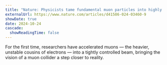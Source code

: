 ```yaml
---
title: "Nature: Physicists tame fundamental muon particles into highly controlled beam for first time"
externalUrl: https://www.nature.com/articles/d41586-024-03460-9
showDate: true
date: 2024-10-24
cascade:
  showReadingTime: false
---
```

For the first time, researchers have accelerated muons — the heavier, unstable cousins of electrons — into a tightly controlled beam, bringing the vision of a muon collider a step closer to reality.
